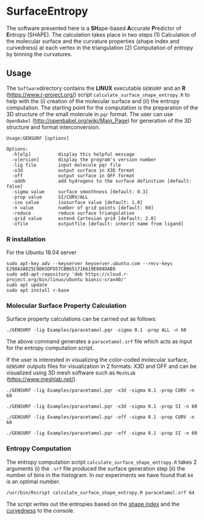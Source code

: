 # SurfaceEntropy

The software presented here is a **SH**ape-based **A**ccurate **P**redictor of **E**ntropy (SHAPE). The calculation takes place in two steps (1) Calculation of the molecular surface and the curvature properties (shape index and curvedness) at each vertex in the triangulation (2) Computation of entropy by binning the curvatures. 

## Usage
The `Software`directory contains the **LINUX** executable `GENSURF` and an **R** (https://www.r-project.org/) script `calculate_surface_shape_entropy.R` to help with the (i) creation of the molecular surface and (ii) the entropy computation. The starting point for the computation is the preparation of the 3D structure of the small molecule in `pqr` format. The user can use `OpenBabel` (http://openbabel.org/wiki/Main_Page) for generation of the 3D structure and format interconversion.  

```
Usage:GENSURF [options]

Options:
  -h[elp]          display this helpful message
  -v[ersion]       display the program's version number
  -lig file        input molecule pqr file
  -x3d             output surface in X3D format
  -off             output surface in OFF format
  -addh            add hydrogens to the surface definition [default: false]
  -sigma value     surface smoothness [default: 0.3]
  -prop value      SI/CURV/ALL
  -iso value       isosurface value [default: 1.0]
  -n value         number of grid points [default: 60]
  -reduce          reduce surface triangulation
  -grid value      extend Cartesian grid [default: 2.0]
  -ofile           outputfile [default: inherit name from ligand]
```

### R installation
For the Ubuntu 18.04 server
```
sudo apt-key adv --keyserver keyserver.ubuntu.com --recv-keys E298A3A825C0D65DFD57CBB651716619E084DAB9
sudo add-apt-repository 'deb https://cloud.r-project.org/bin/linux/ubuntu bionic-cran40/'
sudo apt update
sudo apt install r-base
```

### Molecular Surface Property Calculation
Surface property calculations can be carried out as follows: 

`./GENSURF -lig Examples/paracetamol.pqr -sigma 0.1 -prop ALL -n 60`

The above command generates a `paracetamol.srf` file which acts as input for the entropy computation script.

If the user is interested in visualizing the color-coded molecular surface, `GENSURF` outputs files for visualization in 2 formats: X3D and OFF and can be visualized using 3D mesh software such as `MeshLab` (https://www.meshlab.net/).

`./GENSURF -lig Examples/paracetamol.pqr -x3d -sigma 0.1 -prop CURV -n 60`

`./GENSURF -lig Examples/paracetamol.pqr -x3d -sigma 0.1 -prop SI -n 60`

`./GENSURF -lig Examples/paracetamol.pqr -off -sigma 0.1 -prop CURV -n 60`

`./GENSURF -lig Examples/paracetamol.pqr -off -sigma 0.1 -prop SI -n 60`



### Entropy Computation
The entropy computation script `calculate_surface_shape_entropy.R` takes 2 arguments (i) the `.srf` file produced the surface generation step (ii) the number of bins in the histogram. In our experiments we have found that `64` is an optimal number. 

`/usr/bin/Rscript calculate_surface_shape_entropy.R paracetamol.srf 64`

The script writes out the entropies based on the <ins>shape index</ins> and the <ins>curvedness</ins> to the console.




